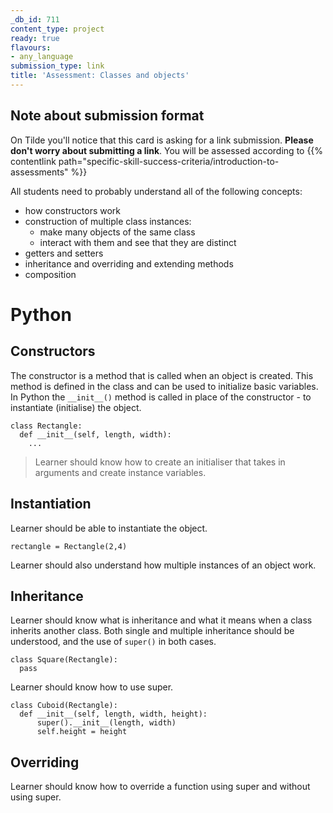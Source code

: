```yaml
---
_db_id: 711
content_type: project
ready: true
flavours:
- any_language
submission_type: link
title: 'Assessment: Classes and objects'
---
```


## Note about submission format

On Tilde you'll notice that this card is asking for a link submission. **Please don't worry about submitting a link**. You will be assessed according to {{% contentlink path="specific-skill-success-criteria/introduction-to-assessments" %}}



All students need to probably understand all of the following concepts:

- how constructors work
- construction of multiple class instances:
  - make many objects of the same class
  - interact with them and see that they are distinct
- getters and setters
- inheritance and overriding and extending methods
- composition

# Python

## Constructors
The constructor is a method that is called when an object is created. This method is defined in the class and can be used to initialize basic variables. In Python the `__init__()` method is called in place of the constructor - to instantiate (initialise) the object.
```
class Rectangle:
  def __init__(self, length, width):
    ...
```
> Learner should know how to create an initialiser that takes in arguments and create instance variables.


## Instantiation
Learner should be able to instantiate the object.
```
rectangle = Rectangle(2,4)
```

Learner should also understand how multiple instances of an object work.


## Inheritance
Learner should know what is inheritance and what it means when a class inherits another class. Both single and multiple inheritance should be understood, and the use of `super()` in both cases.
```
class Square(Rectangle):
  pass
```

Learner should know how to use super.
```
class Cuboid(Rectangle):
  def __init__(self, length, width, height):
      super().__init__(length, width)
      self.height = height
```


## Overriding
Learner should know how to override a function using super and without using super.